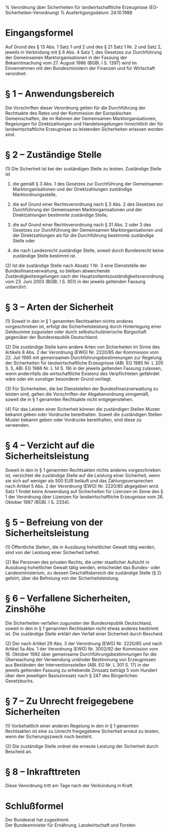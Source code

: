 % Verordnung über Sicherheiten für landwirtschaftliche Erzeugnisse  (EG-Sicherheiten-Verordnung)
% Ausfertigungsdatum: 24.10.1988
 
# Eingangsformel

Auf Grund des § 13 Abs. 1 Satz 1 und 2 und des § 21 Satz 1 Nr. 2 und Satz 2, jeweils in Verbindung mit § 6 Abs. 4 Satz 1, des Gesetzes zur Durchführung der Gemeinsamen Marktorganisationen in der Fassung der Bekanntmachung vom 27. August 1986 (BGBl. I S. 1397) wird im Einvernehmen mit den Bundesministern der Finanzen und für Wirtschaft verordnet:

# § 1 – Anwendungsbereich

Die Vorschriften dieser Verordnung gelten für die Durchführung der Rechtsakte des Rates und der Kommission der Europäischen Gemeinschaften, die im Rahmen der Gemeinsamen Marktorganisationen, Regelungen für Direktzahlungen und Handelsregelungen hinsichtlich der für landwirtschaftliche Erzeugnisse zu leistenden Sicherheiten erlassen worden sind.

# § 2 – Zuständige Stelle

(1) Die Sicherheit ist bei der zuständigen Stelle zu leisten. Zuständige Stelle ist

1. die gemäß § 3 Abs. 1 des Gesetzes zur Durchführung der Gemeinsamen Marktorganisationen und der Direktzahlungen zuständige Marktordnungsstelle,

2. die auf Grund einer Rechtsverordnung nach § 3 Abs. 2 des Gesetzes zur Durchführung der Gemeinsamen Marktorganisationen und der Direktzahlungen bestimmte zuständige Stelle,

3. die auf Grund einer Rechtsverordnung nach § 31 Abs. 2 oder 3 des Gesetzes zur Durchführung der Gemeinsamen Marktorganisationen und der Direktzahlungen als für die Durchführung bestimmte zuständige Stelle oder

4. die nach Landesrecht zuständige Stelle, soweit durch Bundesrecht keine zuständige Stelle bestimmt ist.

(2) Ist die zuständige Stelle nach Absatz 1 Nr. 3 eine Dienststelle der Bundesfinanzverwaltung, so bleiben abweichende Zuständigkeitsregelungen nach der Hauptzollamtszuständigkeitsverordnung vom 23. Juni 2003 (BGBl. I S. 951) in der jeweils geltenden Fassung unberührt.

# § 3 – Arten der Sicherheit

(1) Soweit in den in § 1 genannten Rechtsakten nichts anderes vorgeschrieben ist, erfolgt die Sicherheitsleistung durch Hinterlegung einer Geldsumme zugunsten oder durch selbstschuldnerische Bürgschaft gegenüber der Bundesrepublik Deutschland.

(2) Die zuständige Stelle kann andere Arten von Sicherheiten im Sinne des Artikels 8 Abs. 2 der Verordnung (EWG) Nr. 2220/85 der Kommission vom 22. Juli 1985 mit gemeinsamen Durchführungsbestimmungen zur Regelung der Sicherheiten für landwirtschaftliche Erzeugnisse (ABl. EG 1985 Nr. L 205 S. 5, ABl. EG 1986 Nr. L 14 S. 19) in der jeweils geltenden Fassung zulassen, wenn andernfalls die wirtschaftliche Existenz des Verpflichteten gefährdet wäre oder ein sonstiger besonderer Grund vorliegt.

(3) Für Sicherheiten, die bei Dienststellen der Bundesfinanzverwaltung zu leisten sind, gelten die Vorschriften der Abgabenordnung sinngemäß, soweit die in § 1 genannten Rechtsakte nicht entgegenstehen.

(4) Für das Leisten einer Sicherheit können die zuständigen Stellen Muster bekannt geben oder Vordrucke bereithalten. Soweit die zuständigen Stellen Muster bekannt geben oder Vordrucke bereithalten, sind diese zu verwenden.

# § 4 – Verzicht auf die Sicherheitsleistung

Soweit in den in § 1 genannten Rechtsakten nichts anderes vorgeschrieben ist, verzichtet die zuständige Stelle auf die Leistung einer Sicherheit, wenn sie sich auf weniger als 500 EUR beläuft und das Zahlungsversprechen nach Artikel 5 Abs. 2 der Verordnung (EWG) Nr. 2220/85 abgegeben wird. Satz 1 findet keine Anwendung auf Sicherheiten für Lizenzen im Sinne des § 1 der Verordnung über Lizenzen für landwirtschaftliche Erzeugnisse vom 26. Oktober 1987 (BGBl. I S. 2334).

# § 5 – Befreiung von der Sicherheitsleistung

(1) Öffentliche Stellen, die in Ausübung hoheitlicher Gewalt tätig werden, sind von der Leistung einer Sicherheit befreit.

(2) Bei Personen des privaten Rechts, die unter staatlicher Aufsicht in Ausübung hoheitlicher Gewalt tätig werden, entscheidet das Bundes- oder Landesministerium, zu dessen Geschäftsbereich die zuständige Stelle (§ 2) gehört, über die Befreiung von der Sicherheitsleistung.

# § 6 – Verfallene Sicherheiten, Zinshöhe

Die Sicherheiten verfallen zugunsten der Bundesrepublik Deutschland, soweit in den in § 1 genannten Rechtsakten nicht etwas anderes bestimmt ist. Die zuständige Stelle erklärt den Verfall einer Sicherheit durch Bescheid.

(2) Der nach Artikel 29 Abs. 3 der Verordnung (EWG) Nr. 2220/85 und nach Artikel 5a Abs. 1 der Verordnung (EWG) Nr. 3002/92 der Kommission vom 16. Oktober 1992 über gemeinsame Durchführungsbestimmungen für die Überwachung der Verwendung und/oder Bestimmung von Erzeugnissen aus Beständen der Interventionsstellen (ABl. EG Nr. L 301 S. 17) in der jeweils geltenden Fassung zu erhebende Zinssatz beträgt 5 vom Hundert über dem jeweiligen Basiszinssatz nach § 247 des Bürgerlichen Gesetzbuchs.

# § 7 – Zu Unrecht freigegebene Sicherheiten

(1) Vorbehaltlich einer anderen Regelung in den in § 1 genannten Rechtsakten ist eine zu Unrecht freigegebene Sicherheit erneut zu leisten, wenn der Sicherungszweck noch besteht.

(2) Die zuständige Stelle ordnet die erneute Leistung der Sicherheit durch Bescheid an.

# § 8 – Inkrafttreten

Diese Verordnung tritt am Tage nach der Verkündung in Kraft.

# Schlußformel

Der Bundesrat hat zugestimmt.   
Der Bundesminister für Ernährung, Landwirtschaft und Forsten
